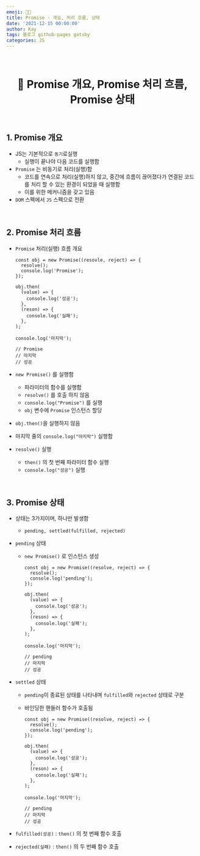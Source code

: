 ```yaml
---
emoji: 👨‍💻
title: Promise - 개요, 처리 흐름, 상태
date: '2021-12-15 00:00:00'
author: Kay
tags: 블로그 github-pages gatsby
categories: JS
---
```


<br>

<h1 align="center">
  👋  Promise 개요, Promise 처리 흐름, Promise 상태
</h1>

<br>

## 1. Promise 개요

- JS는 기본적으로 `동기`로실행
  - 실행이 끝나야 다음 코드를 실행함
- `Promise` 는 비동기로 처리(실행)함
  - 코드를 연속으로 처리(실행)하지 않고, 중간에 흐름이 끊어졌다가 연결된 코드를 처리 할 수 있는 환경이 되었을 때 실행함
  - 이를 위한 메커니즘을 갖고 있음
- `DOM` 스펙에서 `JS` 스펙으로 전환

<br>

## 2. Promise 처리 흐름

- `Promise` 처리(실행) 흐름 개요

  ```tsx
  const obj = new Promise((resovle, reject) => {
    resolve();
    console.log('Promise');
  });

  obj.then(
    (value) => {
      console.log('성공');
    },
    (reson) => {
      console.log('실패');
    },
  );

  console.log('마지막');

  // Promise
  // 마지막
  // 성공
  ```

- `new Promise()` 를 실행함
  - 파라미터의 함수를 실행함
  - `resolve()` 를 호출 하지 않음
  - `console.log("Promise")` 를 실행
  - `obj` 변수에 `Promise` 인스턴스 할당
- `obj.then()`을 실행하지 않음
- 마지막 줄의 `console.log("마지막")` 실행함
- `resolve()` 실행
  - `then()` 의 첫 번째 파라미터 함수 실행
  - `console.log("성공")` 실행

<br>

## 3. Promise 상태

- 상태는 3가지이며, 하나만 발생함
  - `pending, settled(fulfilled, rejected)`
- `pending` 상태

  - `new Promise()` 로 인스턴스 생성

    ```tsx
    const obj = new Promise((resolve, reject) => {
      resolve();
      console.log('pending');
    });

    obj.then(
      (value) => {
        console.log('성공');
      },
      (reson) => {
        console.log('실패');
      },
    );

    console.log('마지막');

    // pending
    // 마지막
    // 성공
    ```

- `settled` 상태

  - `pending`이 종료된 상태를 나타내며 `fulfilled`와 `rejected` 상태로 구분
  - 바인딩한 핸들러 함수가 호출됨

    ```tsx
    const obj = new Promise((resolve, reject) => {
      resolve();
      console.log('pending');
    });

    obj.then(
      (value) => {
        console.log('성공');
      },
      (reson) => {
        console.log('실패');
      },
    );

    console.log('마지막');

    // pending
    // 마지막
    // 성공
    ```

- `fulfilled(성공)` : `then()` 의 첫 번째 함수 호출
- `rejected(실패)` : `then()` 의 두 번째 함수 호출

```toc

```
